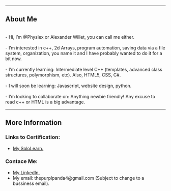 <!DOCTYPE html>
<html>
  <head>
  </head>
<body>
<div>
  <p>
    <hr/>
    <h2><span>About Me<span/></h2>
    <br />
     - Hi, I’m @Physlex or Alexander Willet, you can call me either. 
    <br />
    <br />
     - I’m interested in c++, 2d Arrays, program automation, saving data via a file system, organization, you name it and I have probably wanted to do it for a bit now.
    <br />
    <br />
     - I’m currently learning: Intermediate level C++ (templates, advanced class structures, polymorphism, etc). Also, HTML5, CSS, C#.<br />
    <br />
     - I will soon be learning: Javascript, website design, python.
    <br />
    <br />
     - I’m looking to collaborate on: Anything newbie friendly! Any excuse to read c++ or HTML is a big advantage. 
    <br />
  </p>
</div>
<div>
  <hr/>
  <h2>More Information</h2>
  <p>
    <h3>Links to Certification: </h3>
    <ul>
      <li>
        <a href="https://www.sololearn.com/profile/21483906" target="_blank"> My SoloLearn.</a>
      </li>
    </ul>
  </div>
  <div>
    <h3>Contace Me: </h3>
    <ul>
      <li>
        <a href="https://www.linkedin.com/in/alexander-williams-letondre-36a59020b/"> My LinkedIn.</a>
      </li>
      <li>
      My email: thepurplpanda4@gmail.com (Subject to change to a bussiness email).
      </li>
    </ul>
  </div>
</p>
</body>
</html>

<!--TODO: Update with HTML5 and add some images-->
